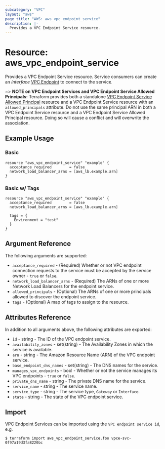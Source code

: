 ```yaml
---
subcategory: "VPC"
layout: "aws"
page_title: "AWS: aws_vpc_endpoint_service"
description: |-
  Provides a VPC Endpoint Service resource.
---
```


# Resource: aws_vpc_endpoint_service

Provides a VPC Endpoint Service resource.
Service consumers can create an _Interface_ [VPC Endpoint](vpc_endpoint.html) to connect to the service.

~> **NOTE on VPC Endpoint Services and VPC Endpoint Service Allowed Principals:** Terraform provides
both a standalone [VPC Endpoint Service Allowed Principal](vpc_endpoint_service_allowed_principal.html) resource
and a VPC Endpoint Service resource with an `allowed_principals` attribute. Do not use the same principal ARN in both
a VPC Endpoint Service resource and a VPC Endpoint Service Allowed Principal resource. Doing so will cause a conflict
and will overwrite the association.

## Example Usage

### Basic

```hcl
resource "aws_vpc_endpoint_service" "example" {
  acceptance_required        = false
  network_load_balancer_arns = [aws_lb.example.arn]
}
```

### Basic w/ Tags

```hcl
resource "aws_vpc_endpoint_service" "example" {
  acceptance_required        = false
  network_load_balancer_arns = [aws_lb.example.arn]

  tags = {
    Environment = "test"
  }
}
```

## Argument Reference

The following arguments are supported:

* `acceptance_required` - (Required) Whether or not VPC endpoint connection requests to the service must be accepted by the service owner - `true` or `false`.
* `network_load_balancer_arns` - (Required) The ARNs of one or more Network Load Balancers for the endpoint service.
* `allowed_principals` - (Optional) The ARNs of one or more principals allowed to discover the endpoint service.
* `tags` - (Optional) A map of tags to assign to the resource.

## Attributes Reference

In addition to all arguments above, the following attributes are exported:

* `id` - string - The ID of the VPC endpoint service.
* `availability_zones` - set(string) - The Availability Zones in which the service is available.
* `arn` - string - The Amazon Resource Name (ARN) of the VPC endpoint service.
* `base_endpoint_dns_names` - set(string) - The DNS names for the service.
* `manages_vpc_endpoints` - bool - Whether or not the service manages its VPC endpoints - `true` or `false`.
* `private_dns_name` - string - The private DNS name for the service.
* `service_name` - string - The service name.
* `service_type` - string - The service type, `Gateway` or `Interface`.
* `state` - string - The state of the VPC endpoint service.

## Import

VPC Endpoint Services can be imported using the `VPC endpoint service id`, e.g.

```
$ terraform import aws_vpc_endpoint_service.foo vpce-svc-0f97a19d3fa8220bc
```
